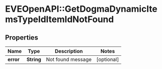 # EVEOpenAPI::GetDogmaDynamicItemsTypeIdItemIdNotFound

## Properties
Name | Type | Description | Notes
------------ | ------------- | ------------- | -------------
**error** | **String** | Not found message | [optional] 


